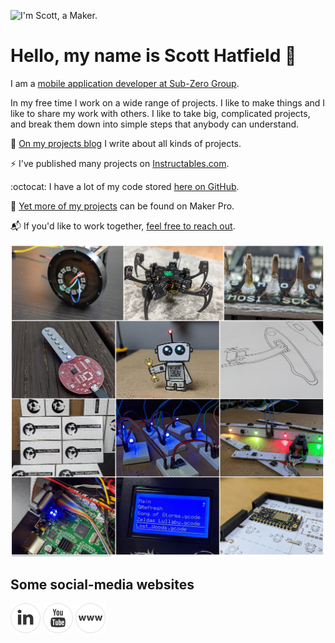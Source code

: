 ![I'm Scott, a Maker.](/github_profile_banner.png)

# Hello, my name is Scott Hatfield :cookie:

I am a [mobile application developer at Sub-Zero Group](/ScottHatfield_Resume.pdf).

In my free time I work on a wide range of projects. I like to make things and I like to share my work with others. I like to take big, complicated projects, and break them down into simple steps that anybody can understand.

:rocket: [On my projects blog](https://toglefritz.com/) I write about all kinds of projects.

:zap: I've published many projects on [Instructables.com](https://www.instructables.com/member/Toglefritz/).

:octocat: I have a lot of my code stored [here on GitHub](https://github.com/Toglefritz).

:nut_and_bolt: [Yet more of my projects](https://maker.pro/profile/scott.hatfield) can be found on Maker Pro.

:mailbox_with_mail: If you'd like to work together, [feel free to reach out](https://hatfieldscott.com/).

![Some of my projects](/project%20banners.png)

## Some social-media websites
 
[![Linkedin](/socials/linkedin.png)](https://www.linkedin.com/in/hatfieldscott/) 
[![YouTube](/socials/youtube.png)](https://www.youtube.com/channel/UCPwTW2X6HCcNpfAaq2JaBVg)
[![My profile](/socials/profile.png)](https://toglefritz.com/)
